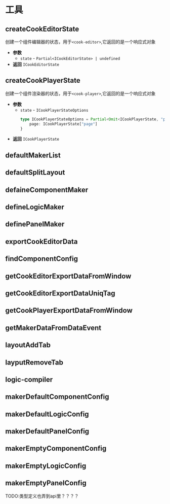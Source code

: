 # 工具

## createCookEditorState
创建一个组件编辑器的状态，用于`<cook-editor>`,它返回的是一个响应式对象

- **参数**
  - `state` - `Partial<ICookEditorState> | undefined`
- **返回** `ICookEditorState`
## createCookPlayerState
创建一个组件渲染器的状态，用于`<cook-player>`,它返回的是一个响应式对象

- **参数**
  - `state` - `ICookPlayerStateOptions`
    ```ts
    type ICookPlayerStateOptions = Partial<Omit<ICookPlayerState, "page">> & {
        page: ICookPlayerState["page"]
    }
    ```
- **返回** `ICookPlayerState`
## defaultMakerList
## defaultSplitLayout
## defaineComponentMaker
## defineLogicMaker
## definePanelMaker
## exportCookEditorData
## findComponentConfig
## getCookEditorExportDataFromWindow
## getCookEditorExportDataUniqTag
## getCookPlayerExportDataFromWindow
## getMakerDataFromDataEvent
## layoutAddTab
## layputRemoveTab
## logic-compiler
## makerDefaultComponentConfig
## makerDefaultLogicConfig
## makerDefaultPanelConfig
## makerEmptyComponentConfig
## makerEmptyLogicConfig
## makerEmptyPanelConfig


TODO:类型定义也弄到api里？？？？
